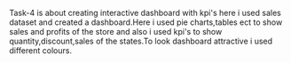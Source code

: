 Task-4 is about creating interactive dashboard with kpi's here i used sales dataset and created a dashboard.Here i used pie charts,tables ect to show sales and profits of the store and also i used kpi's to show quantity,discount,sales of the states.To look dashboard attractive i used different colours. 
